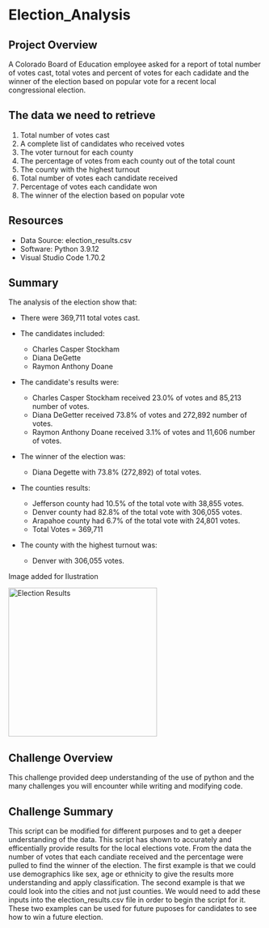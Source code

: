 # Election_Analysis

## Project Overview

A Colorado Board of Education employee asked for a report of total number of votes cast, total votes and percent of votes for each cadidate and the winner of the election based on popular vote for a recent local congressional election. 

## The data we need to retrieve

1. Total number of votes cast
2. A complete list of candidates who received votes
4. The voter turnout for each county
5. The percentage of votes from each county out of the total count
6. The county with the highest turnout
7. Total number of votes each candidate received
8. Percentage of votes each candidate won
9. The winner of the election based on popular vote

## Resources 

* Data Source: election_results.csv 
* Software: Python 3.9.12 
* Visual Studio Code 1.70.2

## Summary

The analysis of the election show that: 

- There were 369,711 total votes cast. 
- The candidates included: 
  - Charles Casper Stockham
  - Diana DeGette 
  - Raymon Anthony Doane 

- The candidate's results were: 
  - Charles Casper Stockham received 23.0% of votes and 85,213 number of votes. 
  - Diana DeGetter received 73.8% of votes and 272,892 number of votes. 
  - Raymon Anthony Doane received 3.1% of votes and 11,606 number of votes. 

- The winner of the election was: 
  - Diana Degette with 73.8% (272,892) of total votes.

- The counties results:
  - Jefferson county had 10.5% of the total vote with 38,855 votes.
  - Denver county had 82.8% of the total vote with 306,055 votes.
  - Arapahoe county had 6.7% of the total vote with 24,801 votes.
  - Total Votes = 369,711
   
- The county with the highest turnout was:
  - Denver with 306,055 votes.

Image added for Ilustration

<img width="294" alt="Election Results" src="https://user-images.githubusercontent.com/108438270/187577345-2338d19a-463b-45cf-b9dc-475f8a0ef112.png">


## Challenge Overview

This challenge provided deep understanding of the use of python and the many challenges you will encounter while writing and modifying code.

## Challenge Summary 

This script can be modified for different purposes and to get a deeper understanding of the data. This script has shown to accurately and efficentially provide results for the local elections vote. From the data the number of votes that each candiate received and the percentage were pulled to find the winner of the election. The first example is that we could use demographics like sex, age or ethnicity to give the results more understanding and apply classification. The second example is that we could look into the cities and not just counties.  We would need to add these inputs into the election_results.csv file in order to begin the script for it. These two examples can be used for future puposes for candidates to see how to win a future election.
